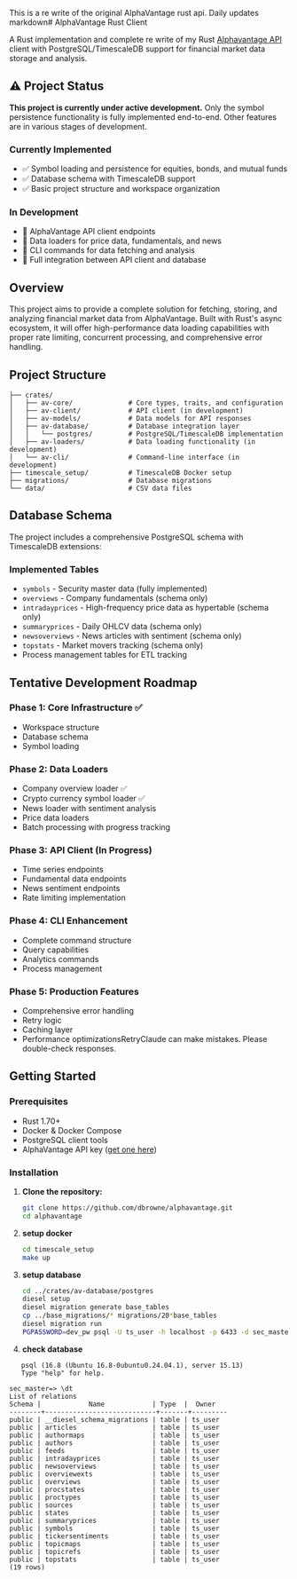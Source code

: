 This is a re write of the original AlphaVantage rust api.  Daily updates
markdown# AlphaVantage Rust Client

A Rust implementation and complete re write of my  Rust [Alphavantage API](https://github.com/dbrowne/AlphaVantage_Rust)   client with PostgreSQL/TimescaleDB support for financial market data storage and analysis.

## ⚠️ Project Status

**This project is currently under active development.** Only the symbol persistence functionality is fully implemented end-to-end. Other features are in various stages of development.

### Currently Implemented
- ✅ Symbol loading and persistence for equities, bonds, and mutual funds
- ✅ Database schema with TimescaleDB support
- ✅ Basic project structure and workspace organization

### In Development
- 🚧 AlphaVantage API client endpoints
- 🚧 Data loaders for price data, fundamentals, and news
- 🚧 CLI commands for data fetching and analysis
- 🚧 Full integration between API client and database

## Overview

This project aims to provide a complete solution for fetching, storing, and analyzing financial market data from AlphaVantage. Built with Rust's async ecosystem, it will offer high-performance data loading capabilities with proper rate limiting, concurrent processing, and comprehensive error handling.

## Project Structure
```alphavantage/
├── crates/
│   ├── av-core/              # Core types, traits, and configuration
│   ├── av-client/            # API client (in development)
│   ├── av-models/            # Data models for API responses
│   ├── av-database/          # Database integration layer
│   │   └── postgres/         # PostgreSQL/TimescaleDB implementation
│   ├── av-loaders/           # Data loading functionality (in development)
│   └── av-cli/               # Command-line interface (in development)
├── timescale_setup/          # TimescaleDB Docker setup
├── migrations/               # Database migrations
└── data/                     # CSV data files
```


## Database Schema

The project includes a comprehensive PostgreSQL schema with TimescaleDB extensions:

### Implemented Tables
- `symbols` - Security master data (fully implemented)
- `overviews` - Company fundamentals (schema only)
- `intradayprices` - High-frequency price data as hypertable (schema only)
- `summaryprices` - Daily OHLCV data (schema only)
- `newsoverviews` - News articles with sentiment (schema only)
- `topstats` - Market movers tracking (schema only)
- Process management tables for ETL tracking

## Tentative Development Roadmap  

### Phase 1: Core Infrastructure ✅
- Workspace structure
- Database schema
- Symbol loading


### Phase 2: Data Loaders
- Company overview loader ✅
- Crypto currency symbol loader ✅
- News loader with sentiment analysis
- Price data loaders
- Batch processing with progress tracking


 
### Phase 3: API Client (In Progress)
- Time series endpoints
- Fundamental data endpoints
- News sentiment endpoints
- Rate limiting implementation



### Phase 4: CLI Enhancement
- Complete command structure
- Query capabilities
- Analytics commands
- Process management



### Phase 5: Production Features
- Comprehensive error handling
- Retry logic
- Caching layer
- Performance optimizationsRetryClaude can make mistakes. Please double-check responses.



## Getting Started

### Prerequisites

- Rust 1.70+
- Docker & Docker Compose
- PostgreSQL client tools
- AlphaVantage API key ([get one here](https://www.alphavantage.co/support/#api-key))

### Installation

1. **Clone the repository:**
   ```bash
   git clone https://github.com/dbrowne/alphavantage.git
   cd alphavantage
   
2. **setup docker**
    ```bash
   cd timescale_setup
   make up
   
3. **setup database**
      ```bash
      cd ../crates/av-database/postgres
      diesel setup
      diesel migration generate base_tables
      cp ../base_migrations/* migrations/20*base_tables
      diesel migration run
      PGPASSWORD=dev_pw psql -U ts_user -h localhost -p 6433 -d sec_master
      
4. **check database**
```
   psql (16.8 (Ubuntu 16.8-0ubuntu0.24.04.1), server 15.13)
   Type "help" for help.

sec_master=> \dt
List of relations
Schema |            Name            | Type  |  Owner  
--------+----------------------------+-------+---------
public | __diesel_schema_migrations | table | ts_user
public | articles                   | table | ts_user
public | authormaps                 | table | ts_user
public | authors                    | table | ts_user
public | feeds                      | table | ts_user
public | intradayprices             | table | ts_user
public | newsoverviews              | table | ts_user
public | overviewexts               | table | ts_user
public | overviews                  | table | ts_user
public | procstates                 | table | ts_user
public | proctypes                  | table | ts_user
public | sources                    | table | ts_user
public | states                     | table | ts_user
public | summaryprices              | table | ts_user
public | symbols                    | table | ts_user
public | tickersentiments           | table | ts_user
public | topicmaps                  | table | ts_user
public | topicrefs                  | table | ts_user
public | topstats                   | table | ts_user
(19 rows)
```
   
   